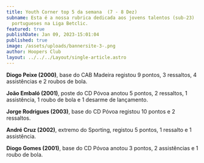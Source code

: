 ```yaml
---
title: Youth Corner top 5 da semana  (7 - 8 Dez)
subname: Esta é a nossa rubrica dedicada aos jovens talentos (sub-23)
  portugueses na Liga Betclic.
featured: true
publishDate: Jan 09, 2023-15:01:04
published: true
image: /assets/uploads/bannersite-3-.png
author: Hoopers Club
layout: ../../../Layout/single-article.astro
---
```





<!--StartFragment-->

**Diogo Peixe (2000)**, base do CAB Madeira registou 9 pontos, 3 ressaltos, 4 assistências e 2 roubos de bola.

**João Embaló (2001)**, poste do CD Póvoa anotou 5 pontos, 2 ressaltos, 1 assistência, 1 roubo de bola e 1 desarme de lançamento.

**Jorge Rodrigues (2003)**, base do CD Póvoa registou 10 pontos e 2 ressaltos. 

**André Cruz (2002)**, extremo do Sporting, registou 5 pontos, 1 ressalto e 1 assistência.

**Diogo Gomes (2001)**, base do CD Póvoa anotou 3 pontos, 2 assistências e 1 roubo de bola.

<!--EndFragment-->